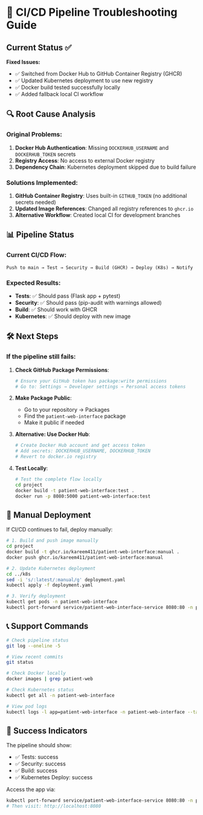 # 🚨 CI/CD Pipeline Troubleshooting Guide

## Current Status ✅

**Fixed Issues:**
- ✅ Switched from Docker Hub to GitHub Container Registry (GHCR)
- ✅ Updated Kubernetes deployment to use new registry
- ✅ Docker build tested successfully locally
- ✅ Added fallback local CI workflow

## 🔍 Root Cause Analysis

### Original Problems:
1. **Docker Hub Authentication**: Missing `DOCKERHUB_USERNAME` and `DOCKERHUB_TOKEN` secrets
2. **Registry Access**: No access to external Docker registry
3. **Dependency Chain**: Kubernetes deployment skipped due to build failure

### Solutions Implemented:
1. **GitHub Container Registry**: Uses built-in `GITHUB_TOKEN` (no additional secrets needed)
2. **Updated Image References**: Changed all registry references to `ghcr.io`
3. **Alternative Workflow**: Created local CI for development branches

## 📊 Pipeline Status

### Current CI/CD Flow:
```
Push to main → Test → Security → Build (GHCR) → Deploy (K8s) → Notify
```

### Expected Results:
- **Tests**: ✅ Should pass (Flask app + pytest)
- **Security**: ✅ Should pass (pip-audit with warnings allowed)
- **Build**: ✅ Should work with GHCR
- **Kubernetes**: ✅ Should deploy with new image

## 🛠️ Next Steps

### If the pipeline still fails:

1. **Check GitHub Package Permissions**:
   ```bash
   # Ensure your GitHub token has package:write permissions
   # Go to: Settings → Developer settings → Personal access tokens
   ```

2. **Make Package Public**:
   - Go to your repository → Packages
   - Find the `patient-web-interface` package
   - Make it public if needed

3. **Alternative: Use Docker Hub**:
   ```bash
   # Create Docker Hub account and get access token
   # Add secrets: DOCKERHUB_USERNAME, DOCKERHUB_TOKEN
   # Revert to docker.io registry
   ```

4. **Test Locally**:
   ```bash
   # Test the complete flow locally
   cd project
   docker build -t patient-web-interface:test .
   docker run -p 8080:5000 patient-web-interface:test
   ```

## 🔧 Manual Deployment

If CI/CD continues to fail, deploy manually:

```bash
# 1. Build and push image manually
cd project
docker build -t ghcr.io/kareem411/patient-web-interface:manual .
docker push ghcr.io/kareem411/patient-web-interface:manual

# 2. Update Kubernetes deployment
cd ../k8s
sed -i 's/:latest/:manual/g' deployment.yaml
kubectl apply -f deployment.yaml

# 3. Verify deployment
kubectl get pods -n patient-web-interface
kubectl port-forward service/patient-web-interface-service 8080:80 -n patient-web-interface
```

## 📞 Support Commands

```bash
# Check pipeline status
git log --oneline -5

# View recent commits
git status

# Check Docker locally
docker images | grep patient-web

# Check Kubernetes status
kubectl get all -n patient-web-interface

# View pod logs
kubectl logs -l app=patient-web-interface -n patient-web-interface --tail=50
```

## 🎯 Success Indicators

The pipeline should show:
- ✅ Tests: success
- ✅ Security: success  
- ✅ Build: success
- ✅ Kubernetes Deploy: success

Access the app via:
```bash
kubectl port-forward service/patient-web-interface-service 8080:80 -n patient-web-interface
# Then visit: http://localhost:8080
```
